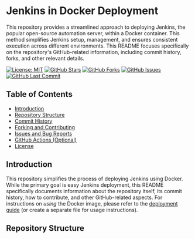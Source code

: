 # Jenkins in Docker Deployment

This repository provides a streamlined approach to deploying Jenkins, the popular open-source automation server, within a Docker container.  This method simplifies Jenkins setup, management, and ensures consistent execution across different environments.  This README focuses specifically on the repository's GitHub-related information, including commit history, forks, and other relevant details.

[![License: MIT](https://img.shields.io/badge/License-MIT-yellow.svg)](https://opensource.org/licenses/MIT)
[![GitHub Stars](https://img.shields.io/github/stars/yourusername/jenkins-docker)](https://github.com/yourusername/jenkins-docker/stargazers)
[![GitHub Forks](https://img.shields.io/github/forks/yourusername/jenkins-docker)](https://github.com/yourusername/jenkins-docker/network/members)
[![GitHub Issues](https://img.shields.io/github/issues/yourusername/jenkins-docker)](https://github.com/yourusername/jenkins-docker/issues)
[![GitHub Last Commit](https://img.shields.io/github/last-commit/yourusername/jenkins-docker)](https://github.com/yourusername/jenkins-docker/commits/main)

## Table of Contents

- [Introduction](#introduction)
- [Repository Structure](#repository-structure)
- [Commit History](#commit-history)
- [Forking and Contributing](#forking-and-contributing)
- [Issues and Bug Reports](#issues-and-bug-reports)
- [GitHub Actions (Optional)](#github-actions-optional)
- [License](#license)

## Introduction

This repository simplifies the process of deploying Jenkins using Docker.  While the primary goal is easy Jenkins deployment, this README specifically documents information about the repository itself, its commit history, how to contribute, and other GitHub-related aspects.  For instructions on *using* the Docker image, please refer to the [deployment guide](DEPLOYMENT.md) (or create a separate file for usage instructions).

## Repository Structure
